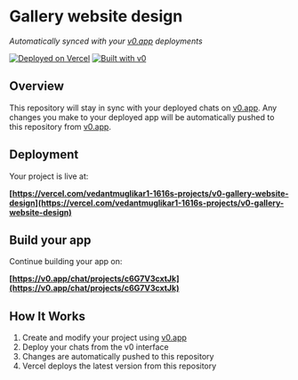 # Gallery website design

*Automatically synced with your [v0.app](https://v0.app) deployments*

[![Deployed on Vercel](https://img.shields.io/badge/Deployed%20on-Vercel-black?style=for-the-badge&logo=vercel)](https://vercel.com/vedantmuglikar1-1616s-projects/v0-gallery-website-design)
[![Built with v0](https://img.shields.io/badge/Built%20with-v0.app-black?style=for-the-badge)](https://v0.app/chat/projects/c6G7V3cxtJk)

## Overview

This repository will stay in sync with your deployed chats on [v0.app](https://v0.app).
Any changes you make to your deployed app will be automatically pushed to this repository from [v0.app](https://v0.app).

## Deployment

Your project is live at:

**[https://vercel.com/vedantmuglikar1-1616s-projects/v0-gallery-website-design](https://vercel.com/vedantmuglikar1-1616s-projects/v0-gallery-website-design)**

## Build your app

Continue building your app on:

**[https://v0.app/chat/projects/c6G7V3cxtJk](https://v0.app/chat/projects/c6G7V3cxtJk)**

## How It Works

1. Create and modify your project using [v0.app](https://v0.app)
2. Deploy your chats from the v0 interface
3. Changes are automatically pushed to this repository
4. Vercel deploys the latest version from this repository
